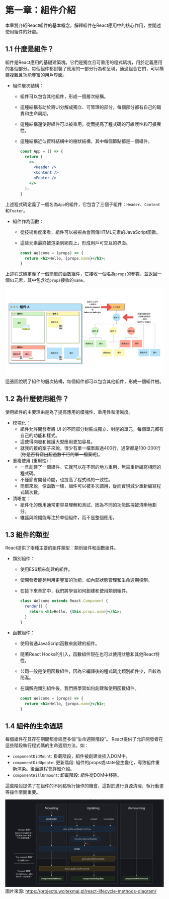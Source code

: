 # 第一章：組件介紹

本章將介紹React組件的基本概念，解釋組件在React應用中的核心作用，並闡述使用組件的好處。

## 1.1 什麼是組件？

組件是React應用的基礎建築塊。它們是獨立且可重用的程式碼塊，用於定義應用的各個部分。每個組件都封裝了應用的一部分行為和呈現，通過組合它們，可以構建複雜且功能豐富的用戶界面。

- 組件層次結構：
  - 組件可以包含其他組件，形成一個層次結構。
  - 這種結構有助於將UI分解成獨立、可管理的部分，每個部分都有自己的職責和生命周期。
  - 這種結構還使得組件可以被重用，從而提高了程式碼的可維護性和可擴展性。
  - 這種結構近似資料結構中的樹狀結構，其中每個節點都是一個組件。

    ```jsx
    const App = () => {
      return (
        <>
          <Header />
          <Content />
          <Footer />
        </>
      );
    }
    ```
上述程式碼定義了一個名為`App`的組件，它包含了三個子組件：`Header`、`Content`和`Footer`。

- 組件作為函數：
  - 從技術角度來看，組件可以被視為會回傳HTML元素的JavaScript函數。
  - 這些元素最終被渲染到網頁上，形成用戶可交互的界面。

    ```jsx
    const Welcome = (props) => {
      return <h1>Hello, {props.name}</h1>;
    }
    ```
上述程式碼定義了一個簡單的函數組件，它接收一個名為`props`的參數，並返回一個`h1`元素，其中包含從`props`接收的`name`。

![組件](images/組件架構.png)
這張圖說明了組件的層次結構，每個組件都可以包含其他組件，形成一個組件樹。

## 1.2 為什麼使用組件？

使用組件的主要理由是為了提高應用的模塊性、重用性和清晰度。

- 模塊化：
  - 組件允許開發者將 UI 的不同部分封裝成獨立、封閉的單元，每個單元都有自己的功能和樣式。
  - 這使得開發和維護大型應用更加容易。
  - 就我的接的案子來說，很少有單一檔案超過400行，通常都是100-200行 (~~你是否有寫出超過數千行的單一檔案呢~~)。
- 重複使用 (重用性)：
  - 一旦創建了一個組件，它就可以在不同的地方重用，無需重新編寫相同的程式碼。
  - 不僅節省開發時間，也提高了程式碼的一致性。
  - 簡單來說，像函數一樣，組件可以被多次調用，從而實現減少重新編寫程式碼次數。
- 清晰度：
  - 組件化的應用通常更容易理解和測試，因為不同的功能區塊被清晰地劃分。
  - 維護與除錯能專注於單個組件，而不是整個應用。

## 1.3 組件的類型

React提供了兩種主要的組件類型：類別組件和函數組件。

- 類別組件：
  - 使用ES6類來創建的組件。
  - 使開發者能夠利用更豐富的功能，如內部狀態管理和生命週期控制。
  - 在接下來章節中，我們將學習如何創建和使用類別組件。

    ```jsx
    class Welcome extends React.Component {
      render() {
        return <h1>Hello, {this.props.name}</h1>;
      }
    }
    ```
- 函數組件：
  - 使用普通JavaScript函數來創建的組件。
  - 隨著React Hooks的引入，函數組件現在也可以使用狀態和其他React特性。
  - 公司一般是使用函數組件，因為它編譯後的程式碼比類別組件少，且較為簡潔。
  - 在講解完類別組件後，我們將學習如何創建和使用函數組件。

    ```jsx
    const Welcome = (props) => {
      return <h1>Hello, {props.name}</h1>;
    }
    ```

## 1.4 組件的生命週期

每個組件在其存在期間都會經歷多個“生命週期階段”。
React提供了允許開發者在這些階段執行程式碼的生命週期方法，如：
- `componentDidMount`: 掛載階段，組件被創建並插入DOM中。
- `componentDidUpdate`: 更新階段: 組件的props或state發生變化，導致組件重新渲染。後面課程會詳細介紹。
- `componentWillUnmount`: 卸載階段: 組件從DOM中移除。

這些階段提供了在組件的不同點執行操作的機會，這對於進行資源清理、執行動畫等操作至關重要。

![生命週期](images/生命週期.png)
圖片來源: https://projects.wojtekmaj.pl/react-lifecycle-methods-diagram/
